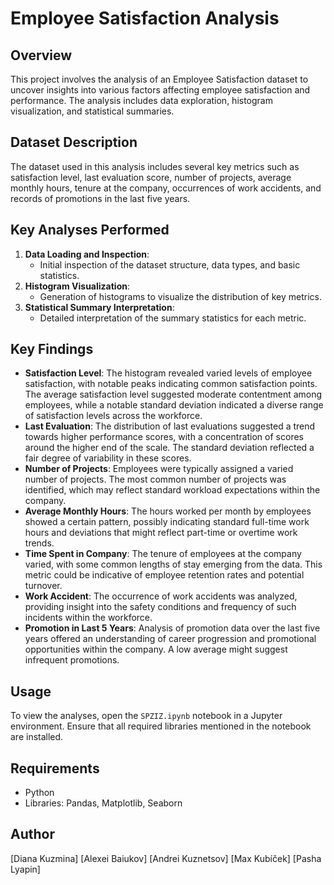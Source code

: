# Employee Satisfaction Analysis

## Overview

This project involves the analysis of an Employee Satisfaction dataset to uncover insights into various factors affecting employee satisfaction and performance. The analysis includes data exploration, histogram visualization, and statistical summaries.

## Dataset Description

The dataset used in this analysis includes several key metrics such as satisfaction level, last evaluation score, number of projects, average monthly hours, tenure at the company, occurrences of work accidents, and records of promotions in the last five years.

## Key Analyses Performed

1. **Data Loading and Inspection**:
   - Initial inspection of the dataset structure, data types, and basic statistics.
2. **Histogram Visualization**:
   - Generation of histograms to visualize the distribution of key metrics.
3. **Statistical Summary Interpretation**:
   - Detailed interpretation of the summary statistics for each metric.

## Key Findings

- **Satisfaction Level**: The histogram revealed varied levels of employee satisfaction, with notable peaks indicating common satisfaction points. The average satisfaction level suggested moderate contentment among employees, while a notable standard deviation indicated a diverse range of satisfaction levels across the workforce.
- **Last Evaluation**: The distribution of last evaluations suggested a trend towards higher performance scores, with a concentration of scores around the higher end of the scale. The standard deviation reflected a fair degree of variability in these scores.
- **Number of Projects**: Employees were typically assigned a varied number of projects. The most common number of projects was identified, which may reflect standard workload expectations within the company.
- **Average Monthly Hours**: The hours worked per month by employees showed a certain pattern, possibly indicating standard full-time work hours and deviations that might reflect part-time or overtime work trends.
- **Time Spent in Company**: The tenure of employees at the company varied, with some common lengths of stay emerging from the data. This metric could be indicative of employee retention rates and potential turnover.
- **Work Accident**: The occurrence of work accidents was analyzed, providing insight into the safety conditions and frequency of such incidents within the workforce.
- **Promotion in Last 5 Years**: Analysis of promotion data over the last five years offered an understanding of career progression and promotional opportunities within the company. A low average might suggest infrequent promotions.

## Usage

To view the analyses, open the `SPZIZ.ipynb` notebook in a Jupyter environment. Ensure that all required libraries mentioned in the notebook are installed.

## Requirements

- Python
- Libraries: Pandas, Matplotlib, Seaborn

## Author

[Diana Kuzmina]
[Alexei Baiukov]
[Andrei Kuznetsov]
[Max Kubíček]
[Pasha Lyapin]
